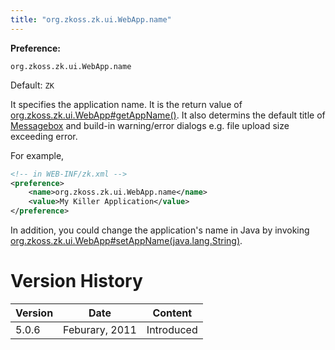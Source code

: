 ```yaml
---
title: "org.zkoss.zk.ui.WebApp.name"
---
```


**Preference:**

`org.zkoss.zk.ui.WebApp.name`

Default: `ZK`

It specifies the application name. It is the return value of
[org.zkoss.zk.ui.WebApp#getAppName()](https://www.zkoss.org/javadoc/latest/zk/org/zkoss/zk/ui/WebApp.html#getAppName()).
It also determins the default title of
[Messagebox]({{site.baseurl}}/zk_component_ref/messagebox)
and build-in warning/error dialogs e.g. file upload size exceeding
error.

For example,

```xml
<!-- in WEB-INF/zk.xml -->
<preference>
    <name>org.zkoss.zk.ui.WebApp.name</name>
    <value>My Killer Application</value>
</preference>
```

In addition, you could change the application's name in Java by invoking
[org.zkoss.zk.ui.WebApp#setAppName(java.lang.String)](https://www.zkoss.org/javadoc/latest/zk/org/zkoss/zk/ui/WebApp.html#setAppName(java.lang.String)).

# Version History

| Version | Date           | Content    |
|---------|----------------|------------|
| 5.0.6   | Feburary, 2011 | Introduced |
